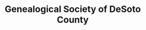 ---
layout: repo
title: "Genealogical Society of DeSoto County"
id: 23885
permalink: repos/23885/
---